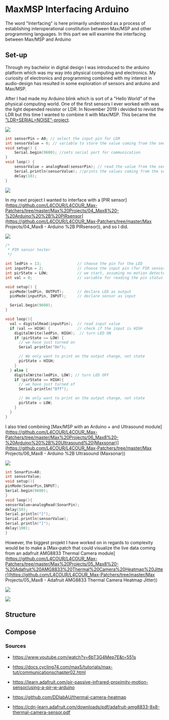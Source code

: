 # MaxMSP Interfacing Arduino
The word "Interfacing" is here primarily understood as a process of establishing interoperational constitution between Max/MSP and other programming languages. In this part we will examine the interfacing between Max/MSP and Arduino

## Set-up

Through my bachelor in digital design I was introduced to the arduino platform which was my way into physical computing and electronics. My curiosity of electronics and programming combined with my interest in audio-design has resulted in some exploration of sensors and arduino and Max/MSP.

After I had made my Arduino blink which is sort of a "Hello World" of the physical computing world. One of the first sensors I ever worked with was the light depended resistor or LDR. In November 2019 i devided to revisit the LDR but this time I wanted to combine it with Max/MSP. This became the ["LDR+SERIAL=NOISE"-project](https://www.instagram.com/p/B3QOtlwhPqA/).

![](https://github.com/L4COUR/L4COUR_Max-Patchers/raw/master/Max%20Projects/03_Max8%20-%20LDR%2BSERIAL%3DNOISE/media/LDR+SERIAL-NOISE-VID.gif)

```C
int sensorPin = A0; // select the input pin for LDR 
int sensorValue = 0; // variable to store the value coming from the sensor 
void setup() { 
	Serial.begin(9600); //sets serial port for communication 
} 
void loop() { 
	sensorValue = analogRead(sensorPin); // read the value from the sensor 
	Serial.println(sensorValue); //prints the values coming from the sensor on the screen 
	delay(10); 
} 
```

![](https://github.com/L4COUR/L4COUR_Max-Patchers/raw/master/Max%20Projects/03_Max8%20-%20LDR%2BSERIAL%3DNOISE/media/Schematic.png)

In my next project I wanted to interface with a [PIR sensor](https://github.com/L4COUR/L4COUR_Max-Patchers/tree/master/Max%20Projects/04_Max8%20-%20Arduino%20%2B%20PIRsensor](https://github.com/L4COUR/L4COUR_Max-Patchers/tree/master/Max Projects/04_Max8 - Arduino %2B PIRsensor)), and so I did.

![](https://github.com/L4COUR/L4COUR_Max-Patchers/raw/master/Max%20Projects/04_Max8%20-%20Arduino%20%2B%20PIRsensor/media/04_Max8%20-%20Arduino%20+%20PIRsensor.png)

```c
/*
 * PIR sensor tester
 */

int ledPin = 13;                // choose the pin for the LED
int inputPin = 2;               // choose the input pin (for PIR sensor)
int pirState = LOW;             // we start, assuming no motion detected
int val = 0;                    // variable for reading the pin status

void setup() {
  pinMode(ledPin, OUTPUT);      // declare LED as output
  pinMode(inputPin, INPUT);     // declare sensor as input

  Serial.begin(9600);
}

void loop(){
  val = digitalRead(inputPin);  // read input value
  if (val == HIGH) {            // check if the input is HIGH
    digitalWrite(ledPin, HIGH);  // turn LED ON
    if (pirState == LOW) {
      // we have just turned on
      Serial.println("On");

      // We only want to print on the output change, not state
      pirState = HIGH;
    }
  } else {
    digitalWrite(ledPin, LOW); // turn LED OFF
    if (pirState == HIGH){
      // we have just turned of
      Serial.println("Off");

      // We only want to print on the output change, not state
      pirState = LOW;
    }
  }
}
```

I also tried combining [Max/MSP with an Arduino + and Ultrasound module](https://github.com/L4COUR/L4COUR_Max-Patchers/tree/master/Max%20Projects/06_Max8%20-%20Arduino%20%2B%20Ultrasound%20(Maxsonar)](https://github.com/L4COUR/L4COUR_Max-Patchers/tree/master/Max Projects/06_Max8 - Arduino %2B Ultrasound (Maxsonar))

![](https://github.com/L4COUR/L4COUR_Max-Patchers/raw/master/Max%20Projects/06_Max8%20-%20Arduino%20%2B%20Ultrasound%20(Maxsonar)/media/Max_arduino_ultrasound.png)

```C
int SonarPin=A0;
int sensorValue;
void setup(){
pinMode(SonarPin,INPUT);
Serial.begin(9600);
}
void loop(){
sensorValue=analogRead(SonarPin);
delay(50);
Serial.println("[");
Serial.println(sensorValue);
Serial.println("]");
delay(100);
}
```

However, the biggest projekt I have worked on in regards to complexity would be to make a [Max-patch that could visualize the live data coming from an adafruit AMG8833 Thermal Camera module](https://github.com/L4COUR/L4COUR_Max-Patchers/tree/master/Max%20Projects/05_Max8%20-%20Adafruit%20AMG8833%20Thermal%20Camera%20Heatmap%20Jitter](https://github.com/L4COUR/L4COUR_Max-Patchers/tree/master/Max Projects/05_Max8 - Adafruit AMG8833 Thermal Camera Heatmap Jitter))

![](https://github.com/L4COUR/L4COUR_Max-Patchers/raw/master/Max%20Projects/05_Max8%20-%20Adafruit%20AMG8833%20Thermal%20Camera%20Heatmap%20Jitter/media/Max_MSP-heating-camera.gif)

![](https://github.com/L4COUR/L4COUR_Max-Patchers/raw/master/Max%20Projects/05_Max8%20-%20Adafruit%20AMG8833%20Thermal%20Camera%20Heatmap%20Jitter/media/Adafruit%20AMG8833%20connected%20to%20Arduino.png)

## Structure



## Compose



### Sources
- https://www.youtube.com/watch?v=6bT3G4Mep7E&t=551s

- https://docs.cycling74.com/max5/tutorials/max-tut/communicationschapter02.html

- https://learn.adafruit.com/pir-passive-infrared-proximity-motion-sensor/using-a-pir-w-arduino

- https://github.com/DDlabAU/thermal-camera-heatmap

- https://cdn-learn.adafruit.com/downloads/pdf/adafruit-amg8833-8x8-thermal-camera-sensor.pdf

  

